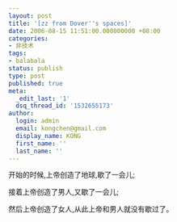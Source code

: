 ```yaml
---
layout: post
title: '[zz from Dover''s spaces]'
date: 2006-08-15 11:51:00.000000000 +08:00
categories:
- 非技术
tags:
- balabala
status: publish
type: post
published: true
meta:
  _edit_last: '1'
  dsq_thread_id: '1532655173'
author:
  login: admin
  email: kongchen@gmail.com
  display_name: KONG
  first_name: ''
  last_name: ''
---
```

开始的时候,上帝创造了地球,歇了一会儿;

接着上帝创造了男人,又歇了一会儿;

然后上帝创造了女人,从此上帝和男人就没有歇过了。